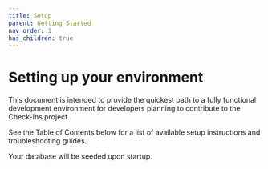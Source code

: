 ```yaml
---
title: Setup
parent: Getting Started
nav_order: 1
has_children: true
---
```


# Setting up your environment

This document is intended to provide the quickest path to a fully functional development environment for developers planning to contribute to the Check-Ins project.

See the Table of Contents below for a list of available setup instructions and troubleshooting guides.

Your database will be seeded upon startup.
